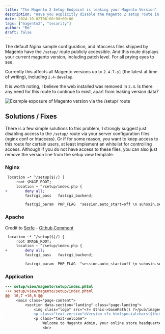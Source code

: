 ```yaml
---
title: "The Magento 2 Setup Endpoint is leaking your Magento Version"
description: "Have you explicitly disable the Magento 2 setup route in your web server configuration? The vast majority of sites scanned are showing this route as leaking your full Magento Version."
date: 2024-10-02T06:00:00+00:00
tags: ["magento2", "security"]
author: "Me"
draft: false
---
```


The default Nginx sample configuration, and htaccess files shipped by Magento have the `/setup/` route publicly accessible.
And this route displays your current magento version, including patch level. For all prying eyes to see.

Currently this affects all Magento versions up to `2.4.7-p1` (the latest at time of writing), including `2.4-develop`.

It is worth noting, I believe the web installed was removed in `2.4`. Is there any need for this route to continue to exist, apart from leaking version data?

![Example exposure of Magento version via the /setup/ route](/images/setup-version-exposure.png)


## Solutions / Fixes
There is a few simple solutions to this problem, I strongly suggest just disabling access to the `/setup/` route via your server configuration files (nginx conf or htaccess).
Or if for some reason, you want to keep access to this route for certain users, at least implement an whitelist for controlling access.
Although if you do not have access to these files, you can also just remove the version line from the setup view template.

### Nginx
```diff
 location ~* ^/setup($|/) {
     root $MAGE_ROOT;
     location ~ ^/setup/index.php {
+        deny all;
         fastcgi_pass   fastcgi_backend;

         fastcgi_param  PHP_FLAG  "session.auto_start=off \n suhosin.session.cryptua=off";
```


### Apache
Credit to [Serfe](https://github.com/Serfe-com) - [Github Comment](https://github.com/magento/magento2/issues/39227#issuecomment-2386758235)
```diff
 location ~* ^/setup($|/) {
     root $MAGE_ROOT;
     location ~ ^/setup/index.php {
+        deny all;
         fastcgi_pass   fastcgi_backend;

         fastcgi_param  PHP_FLAG  "session.auto_start=off \n suhosin.session.cryptua=off";
```

### Application
```diff
--- setup/view/magento/setup/index.phtml
+++ setup/view/magento/setup/index.phtml
@@ -10,7 +10,6 @@
     <main class="page-content">
         <section data-section="landing" class="page-landing">
             <img class="logo" src="<?= $this->basePath() ?>/pub/images/magento-logo.svg" alt="Magento"/>
-            <p class="text-version">Version <?= htmlspecialchars($this->version, ENT_COMPAT) ?></p>
             <p class="text-welcome">
                 Welcome to Magento Admin, your online store headquarters.
                 <br>

```


